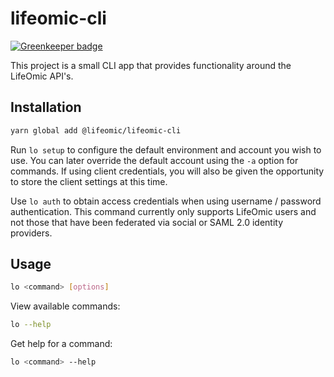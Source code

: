 # lifeomic-cli

[![Greenkeeper badge](https://badges.greenkeeper.io/lifeomic/lifeomic-cli.svg)](https://greenkeeper.io/)

This project is a small CLI app that provides functionality around the LifeOmic
API's.

## Installation

```bash
yarn global add @lifeomic/lifeomic-cli
```

Run `lo setup` to configure the default environment and account you wish to use.
You can later override the default account using the `-a` option for commands.
If using client credentials, you will also be given the opportunity to store the
client settings at this time.

Use `lo auth` to obtain access credentials when using username / password
authentication.  This command currently only supports LifeOmic users and not
those that have been federated via social or SAML 2.0 identity providers.

## Usage

```bash
lo <command> [options]
```

View available commands:

```bash
lo --help
```

Get help for a command:

```bash
lo <command> --help
```
